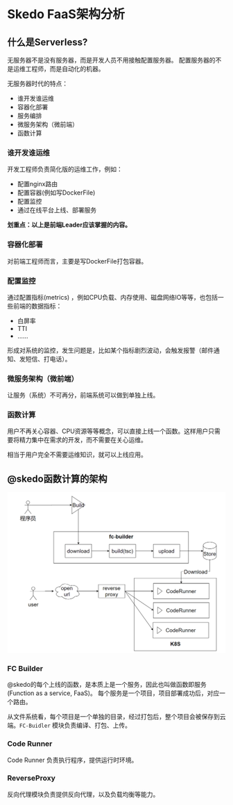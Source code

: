 # Skedo FaaS架构分析



## 什么是Serverless? 



无服务器不是没有服务器，而是开发人员不用接触配置服务器。 配置服务器的不是运维工程师，而是自动化的机器。

无服务器时代的特点：

- 谁开发谁运维
- 容器化部署
- 服务编排
- 微服务架构（微前端）
- 函数计算



### 谁开发谁运维



开发工程师负责简化版的运维工作，例如：

- 配置nginx路由
- 配置容器(例如写DockerFile)
- 配置监控
- 通过在线平台上线、部署服务

**划重点：以上是前端Leader应该掌握的内容。**



### 容器化部署



对前端工程师而言，主要是写DockerFile打包容器。



### 配置监控



通过配置指标(metrics) ，例如CPU负载、内存使用、磁盘网络IO等等，也包括一些前端的数据指标：

- 白屏率
- TTI
- ……

形成对系统的监控，发生问题是，比如某个指标剧烈波动，会触发报警（邮件通知、发短信、打电话）。

### 微服务架构（微前端）

让服务（系统）不可再分，前端系统可以做到单独上线。



### 函数计算

用户不再关心容器、CPU资源等等概念，可以直接上线一个函数。这样用户只需要将精力集中在需求的开发，而不需要在关心运维。

相当于用户完全不需要运维知识，就可以上线应用。



## @skedo函数计算的架构



![image-20210907170014720](assets/image-20210907170014720.png)

### FC Builder

@skedo的每个上线的函数，是本质上是一个服务，因此也叫做函数即服务(Function as a service, FaaS)。 每个服务是一个项目，项目部署成功后，对应一个路由。 

从文件系统看，每个项目是一个单独的目录，经过打包后，整个项目会被保存到云端。`FC-Buidler` 模块负责编译、打包、上传。



### Code Runner

Code Runner 负责执行程序，提供运行时环境。



### ReverseProxy

反向代理模块负责提供反向代理，以及负载均衡等能力。



